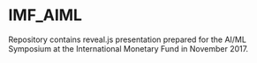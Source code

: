 # IMF_AIML

Repository contains reveal.js presentation prepared for the AI/ML Symposium at the International Monetary Fund in November 2017.
